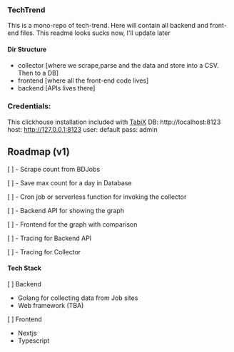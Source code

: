 ### TechTrend
This is a mono-repo of tech-trend. Here will contain all backend and front-end files. This readme looks sucks now, I'll update later


#### Dir Structure

 - collector [where we scrape,parse and the data and store into a CSV. Then to a DB]
 - frontend [where all the front-end code lives]
 - backend [APIs lives there]

 ### Credentials: 
 This clickhouse installation included with [TabiX](https://tabix.io "Visit TabiX website")
 DB: http://localhost:8123
 host: http://127.0.0.1:8123 
 user: default
 pass: admin

## Roadmap (v1)
[ ] - Scrape count from BDJobs

[ ] - Save max count for a day in Database

[ ] - Cron job or serverless function for invoking the collector

[ ] - Backend API for showing the graph

[ ] - Frontend for the graph with comparison

[ ] - Tracing for Backend API

[ ] - Tracing for Collector

 #### Tech Stack
 [ ] Backend
  - Golang for collecting data from Job sites
  - Web framework (TBA)

 [ ] Frontend
  - Nextjs
  - Typescript